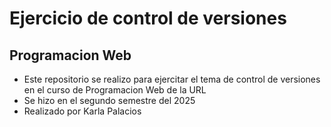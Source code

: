# Ejercicio de control de versiones 
## Programacion Web
* Este repositorio se realizo para ejercitar el tema de control de versiones en el curso de Programacion Web de la URL
* Se hizo en el segundo semestre del 2025
* Realizado por Karla Palacios 
